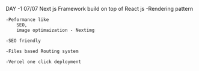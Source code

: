 DAY -1 07/07
    Next js
        Framework build on top of React js
    -Rendering pattern

    -Peformance like 
        SEO, 
        image optimaization - Nextimg
    
    -SEO friendly

    -Files based Routing system

    -Vercel one click deployment